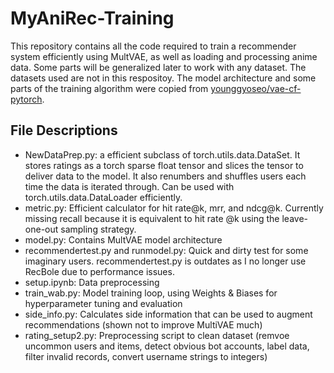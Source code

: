 # MyAniRec-Training

This repository contains all the code required to train a recommender system efficiently using MultVAE, as well as loading and processing anime data. Some parts will be generalized later to work with any dataset. The datasets used are not in this respositoy. The model architecture and some parts of the training algorithm were copied from [younggyoseo/vae-cf-pytorch](https://github.com/younggyoseo/vae-cf-pytorch).

## File Descriptions
- NewDataPrep.py: a efficient subclass of torch.utils.data.DataSet. It stores ratings as a torch sparse float tensor and slices the tensor to deliver data to the model. It also renumbers and shuffles users each time the data is iterated through. Can be used with torch.utils.data.DataLoader efficiently.
- metric.py: Efficient calculator for hit rate@k, mrr, and ndcg@k. Currently missing recall because it is equivalent to hit rate @k using the leave-one-out sampling strategy. 
- model.py: Contains MultVAE model architecture
- recommendertest.py and runmodel.py: Quick and dirty test for some imaginary users. recommendertest.py is outdates as  I no longer use RecBole due to performance issues.
- setup.ipynb: Data preprocessing
- train_wab.py: Model training loop, using Weights & Biases for hyperparameter tuning and evaluation
- side_info.py: Calculates side information that can be used to augment recommendations (shown not to improve MultiVAE much)
- rating_setup2.py: Preprocessing script to clean dataset (remvoe uncommon users and items, detect obvious bot accounts, label data, filter invalid records, convert username strings to integers)
